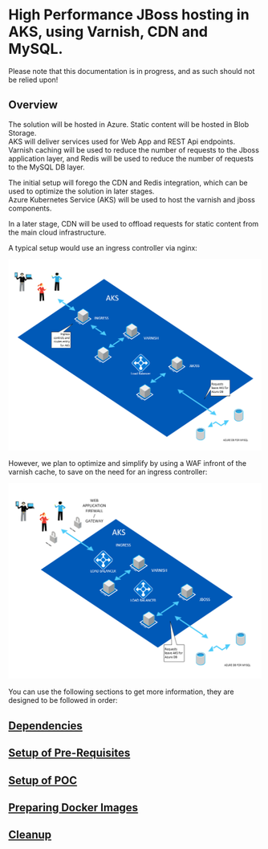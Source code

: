 # High Performance JBoss hosting in AKS, using Varnish, CDN and MySQL.

Please note that this documentation is in progress, and as such should not be relied upon!

## Overview

The solution will be hosted in Azure.
Static content will be hosted in Blob Storage.  
AKS will deliver services used for Web App and REST Api endpoints.  
Varnish caching will be used to reduce the number of requests to the Jboss application layer, and Redis will be used to reduce the number of requests to the MySQL DB layer.  
  
The initial setup will forego the CDN and Redis integration, which can be used to optimize the solution in later stages.  
Azure Kubernetes Service (AKS) will be used to host the varnish and jboss components.  

In a later stage, CDN will be used to offload requests for static content from the main cloud infrastructure.  

A typical setup would use an ingress controller via nginx:

![aks heirarchical overview](./images/aks_arc_overview.png)

However, we plan to optimize and simplify by using a WAF infront of the varnish cache, to save on the need for an ingress controller:

![aks heirarchical overview](./images/aks_arc_overview_2.png)


You can use the following sections to get more information, they are designed to be followed in order:

## [Dependencies](./dependecies.md)

## [Setup of Pre-Requisites](pre-req_setup.md)

## [Setup of POC](poc_setup.md)

## [Preparing Docker Images](./docker_image_prep.md)

## [Cleanup](./cleanup.md)


